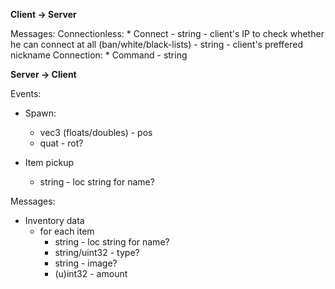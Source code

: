 **Client -> Server**

Messages:
	Connectionless:
		* Connect
			- string - client's IP to check whether he can connect at all (ban/white/black-lists)
			- string - client's preffered nickname
	Connection:
		* Command
			- string

**Server -> Client**

Events:
* Spawn:
	- vec3 (floats/doubles) - pos
	- quat - rot?

* Item pickup
	- string - loc string for name?

Messages:
* Inventory data
	- for each item
		- string - loc string for name?
		- string/uint32 - type?
		- string - image?
		- (u)int32 - amount